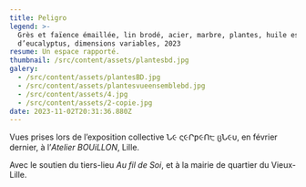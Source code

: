 ```yaml
---
title: Peligro
legend: >-
  Grès et faïence émaillée, lin brodé, acier, marbre, plantes, huile essentielle
  d’eucalyptus, dimensions variables, 2023
resume: Un espace rapporté.
thumbnail: /src/content/assets/plantesbd.jpg
galery:
  - /src/content/assets/plantesBD.jpg
  - /src/content/assets/plantesvueensemblebd.jpg
  - /src/content/assets/4.jpg
  - /src/content/assets/2-copie.jpg
date: 2023-11-02T20:31:36.880Z
---
```


Vues prises lors de l’exposition collective Ն૯ ς૯Րƿ૯Ո੮ ცՆ૯υ, en février dernier, à l’*Atelier BOUiLLON*, Lille.

Avec le soutien du tiers-lieu *Au fil de Soi*, et à la mairie de quartier du Vieux-Lille.
